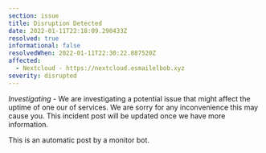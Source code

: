 ```yaml
---
section: issue
title: Disruption Detected
date: 2022-01-11T22:18:09.290433Z
resolved: true
informational: false
resolvedWhen: 2022-01-11T22:30:22.887520Z
affected:
  - Nextcloud - https://nextcloud.esmailelbob.xyz
severity: disrupted
---
```

*Investigating* - We are investigating a potential issue that might affect the uptime of one our of services. We are sorry for any inconvenience this may cause you. This incident post will be updated once we have more information.

This is an automatic post by a monitor bot.
        